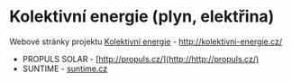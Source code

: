 # Kolektivní energie (plyn, elektřina)

Webové stránky projektu [Kolektivní energie](http://kolektivni-energie.cz/) - http://kolektivni-energie.cz/

* PROPULS SOLAR - [http://propuls.cz/](http://http://propuls.cz/)
* SUNTIME - [suntime.cz](http://suntime.cz/)
